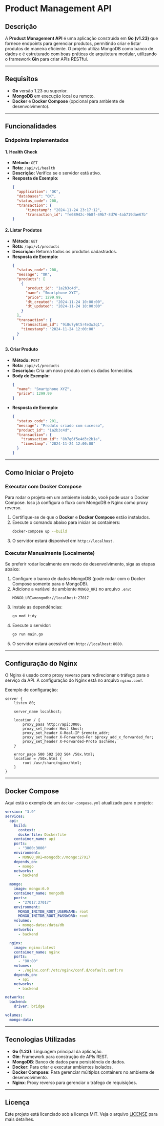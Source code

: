 
# **Product Management API**

## **Descrição**
A **Product Management API** é uma aplicação construída em **Go (v1.23)** que fornece endpoints para gerenciar produtos, permitindo criar e listar produtos de maneira eficiente. O projeto utiliza MongoDB como banco de dados e é estruturado com boas práticas de arquitetura modular, utilizando o framework **Gin** para criar APIs RESTful.

---

## **Requisitos**

- **Go** versão 1.23 ou superior.
- **MongoDB** em execução local ou remoto.
- **Docker** e **Docker Compose** (opcional para ambiente de desenvolvimento).

---

## **Funcionalidades**

### Endpoints Implementados

#### 1. **Health Check**
- **Método:** `GET`
- **Rota:** `/api/v1/health`
- **Descrição:** Verifica se o servidor está ativo.
- **Resposta de Exemplo:**
  ```json
  {
    "application": "OK",
    "databases": "OK",
    "status_code": 200,
    "transaction": {
        "timestamp": "2024-11-24 23:17:12",
        "transaction_id": "fe68942c-9b8f-49b7-8d76-4ab719dae67b"
  }

  ```

#### 2. **Listar Produtos**
- **Método:** `GET`
- **Rota:** `/api/v1/products`
- **Descrição:** Retorna todos os produtos cadastrados.
- **Resposta de Exemplo:**
  ```json
  {
    "status_code": 200,
    "message": "OK",
    "products": [
      {
        "product_id": "1a2b3c4d",
        "name": "Smartphone XYZ",
        "price": 1299.99,
        "dt_created": "2024-11-24 10:00:00",
        "dt_updated": "2024-11-24 10:00:00"
      }
    ],
    "transaction": {
      "transaction_id": "9i8u7y6t5r4e3w2q1",
      "timestamp": "2024-11-24 12:00:00"
    }
  }
  ```

#### 3. **Criar Produto**
- **Método:** `POST`
- **Rota:** `/api/v1/products`
- **Descrição:** Cria um novo produto com os dados fornecidos.
- **Body de Exemplo:**
  ```json
  {
    "name": "Smartphone XYZ",
    "price": 1299.99
  }
  ```
- **Resposta de Exemplo:**
  ```json
  {
    "status_code": 201,
    "message": "Produto criado com sucesso",
    "product_id": "1a2b3c4d",
    "transaction": {
      "transaction_id": "8h7g6f5e4d3c2b1a",
      "timestamp": "2024-11-24 12:00:00"
    }
  }
  ```

---

## **Como Iniciar o Projeto**

### **Executar com Docker Compose**
Para rodar o projeto em um ambiente isolado, você pode usar o Docker Compose. Isso já configura o fluxo com MongoDB e Nginx como proxy reverso.

1. Certifique-se de que o **Docker** e **Docker Compose** estão instalados.
2. Execute o comando abaixo para iniciar os containers:
   ```bash
   docker-compose up --build
   ```
3. O servidor estará disponível em `http://localhost`.

### **Executar Manualmente (Localmente)**
Se preferir rodar localmente em modo de desenvolvimento, siga as etapas abaixo:

1. Configure o banco de dados MongoDB (pode rodar com o Docker Compose somente para o MongoDB).
2. Adicione a variável de ambiente `MONGO_URI` no arquivo `.env`:
   ```
   MONGO_URI=mongodb://localhost:27017
   ```
3. Instale as dependências:
   ```bash
   go mod tidy
   ```
4. Execute o servidor:
   ```bash
   go run main.go
   ```
5. O servidor estará acessível em `http://localhost:8080`.

---

## **Configuração do Nginx**
O Nginx é usado como proxy reverso para redirecionar o tráfego para o serviço da API. A configuração do Nginx está no arquivo `nginx.conf`.

Exemplo de configuração:
```nginx
server {
    listen 80;

    server_name localhost;

    location / {
        proxy_pass http://api:3000;
        proxy_set_header Host $host;
        proxy_set_header X-Real-IP $remote_addr;
        proxy_set_header X-Forwarded-For $proxy_add_x_forwarded_for;
        proxy_set_header X-Forwarded-Proto $scheme;
    }

    error_page 500 502 503 504 /50x.html;
    location = /50x.html {
        root /usr/share/nginx/html;
    }
}
```

---

## **Docker Compose**
Aqui está o exemplo de um `docker-compose.yml` atualizado para o projeto:
```yaml
version: "3.9"
services:
  api:
    build:
      context: .
      dockerfile: Dockerfile
    container_name: api
    ports:
      - "3000:3000"
    environment:
      - MONGO_URI=mongodb://mongo:27017
    depends_on:
      - mongo
    networks:
      - backend

  mongo:
    image: mongo:6.0
    container_name: mongodb
    ports:
      - "27017:27017"
    environment:
      MONGO_INITDB_ROOT_USERNAME: root
      MONGO_INITDB_ROOT_PASSWORD: root
    volumes:
      - mongo-data:/data/db
    networks:
      - backend

  nginx:
    image: nginx:latest
    container_name: nginx
    ports:
      - "80:80"
    volumes:
      - ./nginx.conf:/etc/nginx/conf.d/default.conf:ro
    depends_on:
      - api
    networks:
      - backend

networks:
  backend:
    driver: bridge

volumes:
  mongo-data:
```

---

## **Tecnologias Utilizadas**

- **Go (1.23)**: Linguagem principal da aplicação.
- **Gin**: Framework para construção de APIs REST.
- **MongoDB**: Banco de dados para persistência de dados.
- **Docker**: Para criar e executar ambientes isolados.
- **Docker Compose**: Para gerenciar múltiplos containers no ambiente de desenvolvimento.
- **Nginx**: Proxy reverso para gerenciar o tráfego de requisições.

---

## **Licença**
Este projeto está licenciado sob a licença MIT. Veja o arquivo [LICENSE](LICENSE) para mais detalhes.
